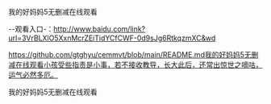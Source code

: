 我的好妈妈5无删减在线观看

--观看入口-：http://www.baidu.com/link?url=3VrBLXlO5XxnMcrZEiTidYCfCWF-0d9sJg6RtkqzmXC&wd

https://github.com/gtghyu/cemmvt/blob/main/README.md我的好妈妈5无删减在线观看小孩受些指责是小事，若不接收教导，长大此后，还常出惊世之嘀咕，运气必然多厄。

我的好妈妈5无删减在线观看
